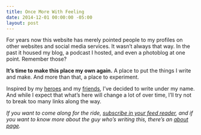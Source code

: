 ```yaml
---
title: Once More With Feeling
date: 2014-12-01 00:00:00 -05:00
layout: post
---
```


For years now this website has merely pointed people to my profiles on other websites and social media services. It wasn’t always that way. In the past it housed my blog, a podcast I hosted, and even a photoblog at one point. Remember those?

**It’s time to make this place my own again.** A place to put the things I write and make. And more than that, a place to experiment.

Inspired by my [heroes](http://frankchimero.com/blog/homesteading-2014/) and my [friends](http://khanlou.com), I’ve decided to write under my name. And while I expect that what’s here will change a lot of over time, I’ll try not to break too many links along the way.

*If you want to come along for the ride, [subscribe in your feed reader](/feed/), and if you want to know more about the guy who’s writing this, there’s an [about page](/about/).*